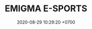 ---
layout: liga-indigo-team
permalink: /team/:title.html
categories: ROCT
liga: LIGA INDIGO
maincover: /assets/logos/E.png
puntosLJMAYO24: 
date: 2020-08-29 10:29:20 +0700
title: EMIGMA E-SPORTS
route: /liga-indigo
tag: johto042024
color: black
puntosLJ202404: 12
grupo: sur
background: '#F16C38'
cover: DFSRU
team: ENIGMA E-SPORTS
ID: E
abr: AMBER
puntos: 9
pj: 11


team1: partido4
team2: RUBY2
team3: RUBY3
team4: partido5
team5: partido5
team6: partido4
team7: RUBY7
team8: partido5
team9: partido5


#PARTIDO 1
j1: RONDA 1
maincover1: /assets/logos/DFS.png
p1: AMBER
r1: 2
pp1: SAP
rr1: 1
bg1: ofire
pt1: 0
pj1: 0


#PARTIDO 4
maincover4: /assets/logos/DFS.png
j4: RONDA 4
p4: AMBER
r4: 2
rr4: 0
pp4: DMD
bg4: ofire 
pt4: 0
pj4: 0
#PARTIDO 5
maincover5: /assets/logos/TSR.png
j5: RONDA 5
p5: AMBER
r5: 0
rr5: 2
pp5: TSR
bg5: fire 
pt5: 0
pj5: 0
#PARTIDO 6
j6: RONDA 6
maincover6: /assets/logos/SSI.png
bg6: ofire 
p6: AMBER
r6: 0
rr6: 2 
pp6: SSI
pt6: 0
pj6: 0

#PARTIDO 8
maincover8: /assets/logos/ILEAGUE.png
j8: RONDA 8
p8: AMBER
r8: 2
rr8: 0
pp8: IL
bg8: ofire 
pt8: 0
pj8: 0
#PARTIDO 9
maincover9: /assets/logos/TAE.png
j9: RONDA 9
p9: AMBER
r9: 0
rr9: 2 
pp9: TAE
bg9: fire
pt9: 0
pj9: 0
dia: 31
hora: '21:10'
# pj: 11
# pt1: 0
# pt2: 0
# pt3: 0
# pt4: 0
# pt5: 0
# pt6: 0
# pt7: 0
# pt8: 0
# pt9: 0
# pt10: 0
# pt11: 0
# p1:  ENERGY E-SPORTS
# r1: 0
# bg1: fire bg-danger
# rr1: 0
# pp1: ENERGY E-SPORTS
# p2: ENERGY E-SPORTS
# r2: 0
# rr2: 0
# bg2: fire bg-danger
# pp2: NO SMITE
# p3:  ENERGY E-SPORTS
# r3: 0
# bg3: fire bg-warning
# rr3: 0
# pp3: JAS
# p4:  ENERGY E-SPORTS
# r4: 0
# bg4: fire bg-danger
# rr4: 0
# pp4: DFS DMD
# p5:  ENERGY E-SPORTS
# r5: 0
# bg5: fire bg-warning
# rr5: 0
# pp5: T. SATISFACTION
# p6:  ENERGY E-SPORTS
# r6: 0
# bg6: fire bg-danger
# rr6: 0
# pp6: S.VANGUARD
# p7:  ENERGY E-SPORTS
# r7: 0
# rr7: 0
# bg7: fire bg-danger
# pp7: HGO
# p8:  ENERGY E-SPORTS
# r8: 0
# rr8: 0 
# bg8: fire bg-warning
# pp8: HG REGIOS
# p9:  ENERGY E-SPORTS
# r9: 0
# bg9: fire bg-success
# rr9: 0
# pp9: ZODIAC
# p10: ENERGY E-SPORTS
# r10: 0
# rr10: 0
# bg10: fire bg-danger
# pp10: MBO
# info: 28/05/24
# hora: '22:20'
# r11: 0
# rr11: 0
# bg11: fire bg-danger
# p11:  ENERGY E-SPORTS
# pp11: LAST BREATH

---